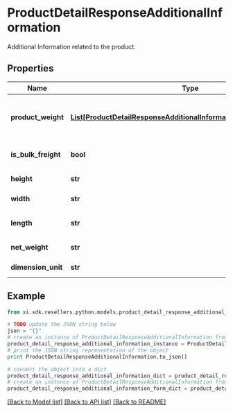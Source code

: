 # ProductDetailResponseAdditionalInformation

Additional Information related to the product.

## Properties

Name | Type | Description | Notes
------------ | ------------- | ------------- | -------------
**product_weight** | [**List[ProductDetailResponseAdditionalInformationProductWeightInner]**](ProductDetailResponseAdditionalInformationProductWeightInner.md) | Weight information related to the product. | [optional] 
**is_bulk_freight** | **bool** | Example : true or false | [optional] 
**height** | **str** | Example : &#39;5.2 Inches&#39; | [optional] 
**width** | **str** | Example : &#39;13 inches&#39; | [optional] 
**length** | **str** | Example : &#39;20.4 inches&#39; | [optional] 
**net_weight** | **str** | Example : &#39;10 lb&#39; | [optional] 
**dimension_unit** | **str** | Example : &#39;Unit value&#39; | [optional] 

## Example

```python
from xi.sdk.resellers.python.models.product_detail_response_additional_information import ProductDetailResponseAdditionalInformation

# TODO update the JSON string below
json = "{}"
# create an instance of ProductDetailResponseAdditionalInformation from a JSON string
product_detail_response_additional_information_instance = ProductDetailResponseAdditionalInformation.from_json(json)
# print the JSON string representation of the object
print ProductDetailResponseAdditionalInformation.to_json()

# convert the object into a dict
product_detail_response_additional_information_dict = product_detail_response_additional_information_instance.to_dict()
# create an instance of ProductDetailResponseAdditionalInformation from a dict
product_detail_response_additional_information_form_dict = product_detail_response_additional_information.from_dict(product_detail_response_additional_information_dict)
```
[[Back to Model list]](../README.md#documentation-for-models) [[Back to API list]](../README.md#documentation-for-api-endpoints) [[Back to README]](../README.md)


